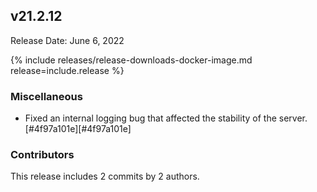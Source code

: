 ## v21.2.12

Release Date: June 6, 2022

{% include releases/release-downloads-docker-image.md release=include.release %}

<h3 id="v21-2-12-miscellaneous">Miscellaneous</h3>

* Fixed an internal logging bug that affected the stability of the server. [#4f97a101e][#4f97a101e]

<h3 id="v21-2-12-contributors">Contributors</h3>

This release includes 2 commits by 2 authors.

[4d7c8f356]: https://github.com/cockroachdb/cockroach/commit/4d7c8f356
[4f97a101e]: https://github.com/cockroachdb/cockroach/commit/4f97a101e
